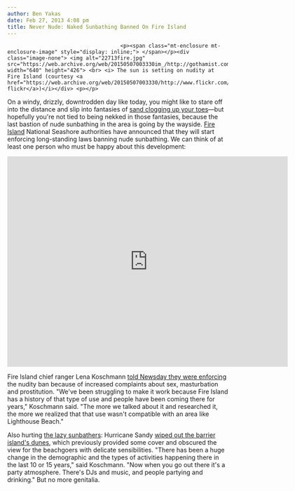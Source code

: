 ```yaml
---
author: Ben Yakas
date: Feb 27, 2013 4:08 pm
title: Never Nude: Naked Sunbathing Banned On Fire Island
---
```


	
										<p><span class="mt-enclosure mt-enclosure-image" style="display: inline;"> </span></p><div class="image-none"> <img alt="22713fire.jpg" src="https://web.archive.org/web/20150507003330im_/http://gothamist.com/attachments/byakas/22713fire.jpg" width="640" height="426"> <br> <i> The sun is setting on nudity at Fire Island (courtesy <a href="https://web.archive.org/web/20150507003330/http://www.flickr.com/photos/ixtayul/">ixtayul&apos;s flickr</a>)</i></div> <p></p>

<p>On a windy, drizzly, downtrodden day like today, you might like to stare off into the distance and slip into fantasies of <a href="https://web.archive.org/web/20150507003330/http://gothamist.com/2012/05/25/five_great_local_beaches_you_can_ge.php#photo-1">sand clogging up your toes</a>&#x2014;but hopefully you&apos;re not tied to being nekked in those fantasies, because the last bastion of nude sunbathing in the area is going by the wayside. <a href="https://web.archive.org/web/20150507003330/http://gothamist.com/tags/fireisland">Fire Island</a> National Seashore authorities have announced that they will start enforcing long-standing laws banning nude sunbathing. We can think of at least one person who must be happy about this development:</p>

<p><iframe width="640" height="480" src="https://web.archive.org/web/20150507003330if_/http://www.youtube.com/embed/OC7Q715LqPA" frameborder="0" allowfullscreen></iframe></p>

<p>Fire Island chief ranger Lena Koschmann <a href="https://web.archive.org/web/20150507003330/http://www.newsday.com/long-island/towns/officials-ban-nude-sunbathing-on-fire-island-1.4717776">told Newsday they were enforcing</a> the nudity ban because of increased complaints about sex, masturbation and prostitution. &quot;We&apos;ve been struggling to make it work because Fire Island has a history of that type of use and people have been coming there for years,&quot; Koschmann said. &quot;The more we talked about it and researched it, the more we realized that that use wasn&apos;t compatible with an area like Lighthouse Beach.&quot;</p>

<p>Also hurting <a href="https://web.archive.org/web/20150507003330/http://www.youtube.com/watch?v=7T8Z96GYPG8">the lazy sunbathers</a>: Hurricane Sandy <a href="https://web.archive.org/web/20150507003330/http://usnews.nbcnews.com/_news/2012/11/23/15390793-nys-fire-island-saved-from-sandy-by-dunes-but-those-are-gone-now?lite">wiped out the barrier island&apos;s dunes</a>, which previously provided some cover and obscured the view for the beachgoers with delicate sensibilities. &quot;There has been a huge change in the demographic and the types of activities happening there in the last 10 or 15 years,&quot; said Koschmann. &quot;Now when you go out there it&apos;s a party atmosphere. There&apos;s DJs and music, and people partying and drinking.&quot; But no more genitalia. </p>					
										
									
				